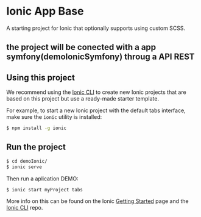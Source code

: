 Ionic App Base
=====================

A starting project for Ionic that optionally supports using custom SCSS.
## the project will be conected with a app symfony(demoIonicSymfony) throug a API REST 


## Using this project

We recommend using the [Ionic CLI](https://github.com/driftyco/ionic-cli) to create new Ionic projects that are based on this project but use a ready-made starter template.

For example, to start a new Ionic project with the default tabs interface, make sure the `ionic` utility is installed:

```bash
$ npm install -g ionic
```
##  Run the project 
```bash
$ cd demoIonic/
$ ionic serve
```

Then run a aplication DEMO: 

```bash
$ ionic start myProject tabs
```

More info on this can be found on the Ionic [Getting Started](http://ionicframework.com/getting-started) page and the [Ionic CLI](https://github.com/driftyco/ionic-cli) repo.






